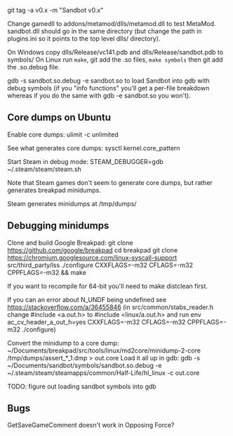 git tag -a v0.x -m "Sandbot v0.x"

Change gamedll to addons/metamod/dlls/metamod.dll to test MetaMod. sandbot.dll should go in the same directory (but change the path in plugins.ini so it points to the top level dlls/ directory).

On Windows copy dlls/Release/vc141.pdb and dlls/Release/sandbot.pdb to symbols/
On Linux run `make`, git add the .so files, `make symbols` then git add the .so.debug file.

gdb -s sandbot.so.debug -e sandbot.so to load Sandbot into gdb with debug symbols (if you "info functions" you'll get a per-file breakdown whereas if you do the same with gdb -e sandbot.so you won't).

Core dumps on Ubuntu
--------------------
Enable core dumps:
ulimit -c unlimited

See what generates core dumps:
sysctl kernel.core_pattern

Start Steam in debug mode:
STEAM_DEBUGGER=gdb ~/.steam/steam/steam.sh

Note that Steam games don't seem to generate core dumps, but rather generates breakpad minidumps.

Steam generates minidumps at /tmp/dumps/

Debugging minidumps
-------------------
Clone and build Google Breakpad:
git clone https://github.com/google/breakpad
cd breakpad
git clone https://chromium.googlesource.com/linux-syscall-support src/third_party/lss
./configure CXXFLAGS=-m32 CFLAGS=-m32 CPPFLAGS=-m32 && make

If you want to recompile for 64-bit you'll need to make distclean first.

If you can an error about N_UNDF being undefined see https://stackoverflow.com/a/36455846
(in src/common/stabs_reader.h change #include <a.out.h> to #include <linux/a.out.h> and run env ac_cv_header_a_out_h=yes CXXFLAGS=-m32 CFLAGS=-m32 CPPFLAGS=-m32 ./configure)

Convert the minidump to a core dump:
~/Documents/breakpad/src/tools/linux/md2core/minidump-2-core /tmp/dumps/assert_*_1.dmp > out.core
Load it all up in gdb:
gdb -s ~/Documents/sandbot/symbols/sandbot.so.debug -e ~/.steam/steam/steamapps/common/Half-Life/hl_linux -c out.core

TODO: figure out loading sandbot symbols into gdb

Bugs
----
GetSaveGameComment doesn't work in Opposing Force?
